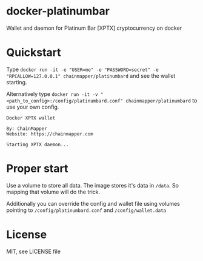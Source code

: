 # docker-platinumbar
Wallet and daemon for Platinum Bar [XPTX] cryptocurrency on docker

# Quickstart
Type `docker run -it -e "USER=me" -e "PASSWORD=secret" -e "RPCALLOW=127.0.0.1" chainmapper/platinumbard` and see the wallet starting.

Alternatively type `docker run -it -v "<path_to_config>:/config/platinumbard.conf" chainmapper/platinumbard` to use your own config.

```
Docker XPTX wallet

By: ChainMapper
Website: https://chainmapper.com

Starting XPTX daemon...
```

# Proper start
Use a volume to store all data. The image stores it's data in `/data`. So mapping that volume will do the trick.

Additionally you can override the config and wallet file using volumes pointing to `/config/platinumbard.conf` and `/config/wallet.data`

# License
MIT, see LICENSE file